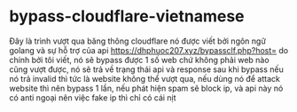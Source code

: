 # bypass-cloudflare-vietnamese
Đây là trình vượt qua băng thông cloudflare 
nó được viết bởi ngôn ngữ golang và sự hỗ trợ của api https://dhphuoc207.xyz/bypassclf.php?host= do chính bởi tôi viết, nó sẽ bypass được 1 số web chứ không phải web nào cũng vượt được, nó sẽ trả  về trạng thái api và response sau khi bypass nếu nó trả invalid thì tức là website không thể vượt qua, nếu dùng nó để attack website thì nên bypass 1 lần, nếu phát hiện spam sẽ block ip, và api này nó có anti ngoại nên việc fake ip thì chỉ có cái nịt 
